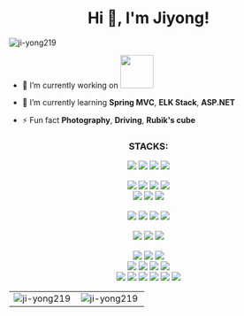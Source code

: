 

<!--
**Ji-yong219/Ji-yong219** is a ✨ _special_ ✨ repository because its `README.md` (this file) appears on your GitHub profile.

Here are some ideas to get you started:

- 🔭 I’m currently working on ...
- 🌱 I’m currently learning ...c
- 👯 I’m looking to collaborate on ...
- 🤔 I’m looking for help with ...
- 💬 Ask me about ...
- 📫 How to reach me: ...
- 😄 Pronouns: ...
- ⚡ Fun fact: ...
-->
<h1 align="center">Hi 👋, I'm Jiyong!</h1>

<p align="left"> <img src="https://komarev.com/ghpvc/?username=ji-yong219&label=Profile%20views&color=0e75b6&style=flat" alt="ji-yong219" /> </p>

- 🔭 I’m currently working on <a target='_blank' href="https://www.skcc.co.kr/"><img height="60px" src="https://www.skcc.co.kr/v2/img/kr/layout/logo.png"></a>

- 🌱 I’m currently learning **Spring MVC**, **ELK Stack**, **ASP.NET**

<!-- - 📫 How to reach me: **comjiyong@kakao.com** -->

- ⚡ Fun fact **Photography**, **Driving**, **Rubik's cube**


<!--
<h3 align="center" >Connect with me:</h3>
<p align="center">
  <a href="mailto:comjiyong@kakao.com">
    <img src="https://img.shields.io/badge/Email-3670A0.svg?style=for-the-badge&logo=kakao&logoColor=#FFCD00&link=mailto:comjiyong@kakao.com">
  </a>
  <a href="https://ji-yong219.github.io/">
    <img src="https://img.shields.io/badge/Portfolio-%23000000.svg?style=for-the-badge&logo=firefox&logoColor=#FF7139&link=https://ji-yong219.github.io/">
  </a>
  <a href="https://eat-sleep-code.tistory.com/">
    <img src="https://img.shields.io/badge/tech blog-000000?&style=for-the-badge&logo=Bloglovin&logoColor=white&color=6E6E6E&link=https://eat-sleep-code.tistory.com/">
  </a>
  <a href="https://www.instagram.com/ji.y0ng/">
    <img src="https://img.shields.io/badge/instagram-%23000000.svg?&style=for-the-badge&logo=instagram&logoColor=white&color=dd2a7b&link=https://instagram.com/ji.y0ng">
  </a>
</p>
-->

<h3 align="center">STACKS:</h3>
<p align="center">
  <img src="https://img.shields.io/badge/python-3670A0?style=for-the-badge&logo=python&logoColor=ffdd54"> 
  <img src="https://img.shields.io/badge/java-%23ED8B00.svg?style=for-the-badge&logo=java&logoColor=white"> 
  <img src="https://img.shields.io/badge/c-%2300599C.svg?style=for-the-badge&logo=c&logoColor=white">
  <img src="https://img.shields.io/badge/c++-00599C.svg?style=for-the-badge&logo=c++&logoColor=white">
  <br>
  <br>
  
  <img src="https://img.shields.io/badge/html5-E34F26?style=for-the-badge&logo=html5&logoColor=white"> 
  <img src="https://img.shields.io/badge/css3-%231572B6.svg?style=for-the-badge&logo=css3&logoColor=white"> 
  <img src="https://img.shields.io/badge/javascript-%23323330.svg?style=for-the-badge&logo=javascript&logoColor=%23F7DF1E"> 
  <img src="https://img.shields.io/badge/jquery-0769AD?style=for-the-badge&logo=jquery&logoColor=white">
  <br>
  
  <img src="https://img.shields.io/badge/flask-000000?style=for-the-badge&logo=flask&logoColor=white">
  <img src="https://img.shields.io/badge/django-092E20?style=for-the-badge&logo=django&logoColor=white">
  <img src="https://img.shields.io/badge/spring-6DB33F?style=for-the-badge&logo=spring&logoColor=white">
  <!--<img src="https://img.shields.io/badge/SpringBoot-6DB33F?style=for-the-badge&logo=SpringBoot&logoColor=white">-->
  <!--<img src="https://img.shields.io/badge/react-61DAFB?style=for-the-badge&logo=react&logoColor=white">-->
<!--   <img src="https://img.shields.io/badge/bootstrap-7952B3?style=for-the-badge&logo=bootstrap&logoColor=white"> -->
  <br>
  <br>
  
  <img src="https://img.shields.io/badge/mysql-4479A1?style=for-the-badge&logo=mysql&logoColor=white"> 
  <img src="https://img.shields.io/badge/mariaDB-003545?style=for-the-badge&logo=mariaDB&logoColor=white"> 
  <img src="https://img.shields.io/badge/sqlite-%2307405e.svg?style=for-the-badge&logo=sqlite&logoColor=white">
  <img src="https://img.shields.io/badge/oracle-F80000?style=for-the-badge&logo=oracle&logoColor=white"> 
  <br>
  <br>
  
  <img src="https://img.shields.io/badge/nginx-009639?style=for-the-badge&logo=nginx&logoColor=white">
  <img src="https://img.shields.io/badge/apache-D22128?style=for-the-badge&logo=apache&logoColor=white">
  <img src="https://img.shields.io/badge/Apache%20Tomcat-F37626?style=for-the-badge&logo=Apache%20Tomcat&logoColor=white">
  <br>
  <br>
  
  <img src="https://img.shields.io/badge/numpy-%23013243.svg?style=for-the-badge&logo=numpy&logoColor=white">
  <img src="https://img.shields.io/badge/pandas-%23150458.svg?style=for-the-badge&logo=pandas&logoColor=white">
  <img src="https://img.shields.io/badge/opencv-%23white.svg?style=for-the-badge&logo=opencv&logoColor=white">
<!--   <img src="https://img.shields.io/badge/Socket.io-black?style=for-the-badge&logo=socket.io&badgeColor=010101"> -->
<!--   <img src="https://img.shields.io/badge/TensorFlow-%23FF6F00.svg?style=for-the-badge&logo=TensorFlow&logoColor=white"> -->
  <!--<img src="https://img.shields.io/badge/Keras-%23D00000.svg?style=for-the-badge&logo=Keras&logoColor=white">-->
  <br>

  
  <img src="https://img.shields.io/badge/Elasticsearch-005571.svg?style=for-the-badge&logo=Elasticsearch&logoColor=white">
  <img src="https://img.shields.io/badge/Logstash-005571.svg?style=for-the-badge&logo=Logstash&logoColor=white">
  <img src="https://img.shields.io/badge/Kibana-005571.svg?style=for-the-badge&logo=Kibana&logoColor=white">
  <img src="https://img.shields.io/badge/Elasticstack-005571.svg?style=for-the-badge&logo=Elasticstack&logoColor=white">
  <br>

  <!--
  <img src="https://img.shields.io/badge/Windows-0078D6?style=for-the-badge&logo=windows&logoColor=white"> 
  <img src="https://img.shields.io/badge/linux-FCC624?style=for-the-badge&logo=linux&logoColor=black"> 
  <img src="https://img.shields.io/badge/cent%20os-002260?style=for-the-badge&logo=centos&logoColor=F0F0F0"> 
  <img src="https://img.shields.io/badge/Ubuntu-E95420?style=for-the-badge&logo=ubuntu&logoColor=white">
  <img src="https://img.shields.io/badge/android-3DDC84?style=for-the-badge&logo=android&logoColor=white">
  <img src="https://img.shields.io/badge/Microsoft%20Azure-0078D4?style=for-the-badge&logo=MicrosoftAzure&logoColor=white">
  <img src="https://img.shields.io/badge/amazon%20aws-232F3E?style=for-the-badge&logo=amazonaws&logoColor=white"> 
  <br>
  
  <img src="https://img.shields.io/badge/-Raspberry%20Pi-C51A4A?style=for-the-badge&logo=Raspberry-Pi">
  <img src="https://img.shields.io/badge/-Arduino-00979D?style=for-the-badge&logo=Arduino&logoColor=white">
  <br>-->

  <!--
  <img src="https://img.shields.io/badge/vs%20code-007ACC?style=for-the-badge&logo=visualstudiocode&logoColor=white">
  <img src="https://img.shields.io/badge/notepad++-90E59A?style=for-the-badge&logo=Notepadplusplus&logoColor=white">
  <img src="https://img.shields.io/badge/vim-019733?style=for-the-badge&logo=vim&logoColor=white">
  <img src="https://img.shields.io/badge/pycharm-000000?style=for-the-badge&logo=pycharm&logoColor=white">
  <img src="https://img.shields.io/badge/jupyter-F37626?style=for-the-badge&logo=jupyter&logoColor=white">
  <img src="https://img.shields.io/badge/atom-66595C?style=for-the-badge&logo=atom&logoColor=white">
  <img src="https://img.shields.io/badge/eclipse%20ide-2C2255?style=for-the-badge&logo=eclipseide&logoColor=white">
  <img src="https://img.shields.io/badge/android%20studio-3DDC84?style=for-the-badge&logo=androidstudio&logoColor=white">
  <br>-->

  
  <img src="https://img.shields.io/badge/git-F05032?style=for-the-badge&logo=git&logoColor=white">
  <!--<img src="https://img.shields.io/badge/github-181717?style=for-the-badge&logo=github&logoColor=white">-->
  <img src="https://img.shields.io/badge/github%20actions-2088FF?style=for-the-badge&logo=githubactions&logoColor=white">
  <!--<img src="https://img.shields.io/badge/azure%20devops-0078D7?style=for-the-badge&logo=azuredevops&logoColor=white">-->
  <img src="https://img.shields.io/badge/bitbucket-0052CC?style=for-the-badge&logo=bitbucket&logoColor=white">
  <img src="https://img.shields.io/badge/sourcetree-0052CC?style=for-the-badge&logo=sourcetree&logoColor=white">
  <img src="https://img.shields.io/badge/jira-0052CC?style=for-the-badge&logo=jira&logoColor=white">
  <img src="https://img.shields.io/badge/jenkins-D24939?style=for-the-badge&logo=jenkins&logoColor=white">
  <br>
</p>


<table style="border: none">
    <tr>
        <td valign="top" width="50%" style="border: none">
        <img align="left" src="https://github-readme-stats-sigma-five.vercel.app/api/top-langs?username=ji-yong219&show_icons=true&locale=en&layout=compact&theme=dark" alt="ji-yong219" />
        </td>
        <td valign="top" width="50%" style="border: none">
        <img align="center" src="https://github-readme-stats-sigma-five.vercel.app/api?username=ji-yong219&show_icons=true&locale=en&theme=dark" alt="ji-yong219" />
        </td>
    </tr>
</table>
